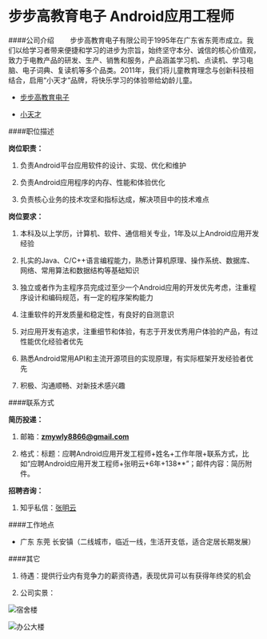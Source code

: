 步步高教育电子 Android应用工程师
==========

####公司介绍
&emsp;&emsp;步步高教育电子有限公司于1995年在广东省东莞市成立。我们以给学习者带来便捷和学习的进步为宗旨，始终坚守本分、诚信的核心价值观，致力于电教产品的研发、生产、销售和服务，产品涵盖学习机、点读机、学习电脑、电子词典、复读机等多个品类。2011年，我们将儿童教育理念与创新科技相结合，启用“小天才”品牌，将快乐学习的体验带给幼龄儿童。

- [步步高教育电子](http://www.eebbk.com)

- [小天才](https://www.okii.com)

####职位描述

**岗位职责：**

1. 负责Android平台应用软件的设计、实现、优化和维护

2. 负责Android应用程序的内存、性能和体验优化

3. 负责核心业务的技术攻坚和指标达成，解决项目中的技术难点

**岗位要求：**

1. 本科及以上学历，计算机、软件、通信相关专业，1年及以上Android应用开发经验

2. 扎实的Java、C/C++语言编程能力，熟悉计算机原理、操作系统、数据库、网络、常用算法和数据结构等基础知识

3. 独立或者作为主程序员完成过至少一个Android应用的开发优先考虑，注重程序设计和编码规范，有一定的程序架构能力

4. 注重软件的开发质量和稳定性，有良好的自测意识

5. 对应用开发有追求，注重细节和体验，有志于开发优秀用户体验的产品，有过性能优化经验者优先

6. 熟悉Android常用API和主流开源项目的实现原理，有实际框架开发经验者优先

7. 积极、沟通顺畅、对新技术感兴趣

####联系方式

**简历投递：**

1. 邮箱：**zmywly8866@gmail.com**

2. 格式：标题：应聘Android应用开发工程师+姓名+工作年限+联系方式，比如“应聘Android应用开发工程师+张明云+6年+138**”；邮件内容：简历附件。

**招聘咨询：**

1. 知乎私信：[张明云](https://www.zhihu.com/people/zhang-ming-yun-88)

####工作地点

- 广东 东莞 长安镇（二线城市，临近一线，生活开支低，适合定居长期发展）

####其它

1. 待遇：提供行业内有竞争力的薪资待遇，表现优异可以有获得年终奖的机会

2. 公司实景：

![宿舍楼](https://pic2.zhimg.com/v2-8b06db30944551f25681a240c69fbf4b_b.jpg)

![办公大楼](https://pic2.zhimg.com/v2-675bcaa384f1aee3fa70df3f2c8ac5fa_b.jpg)
